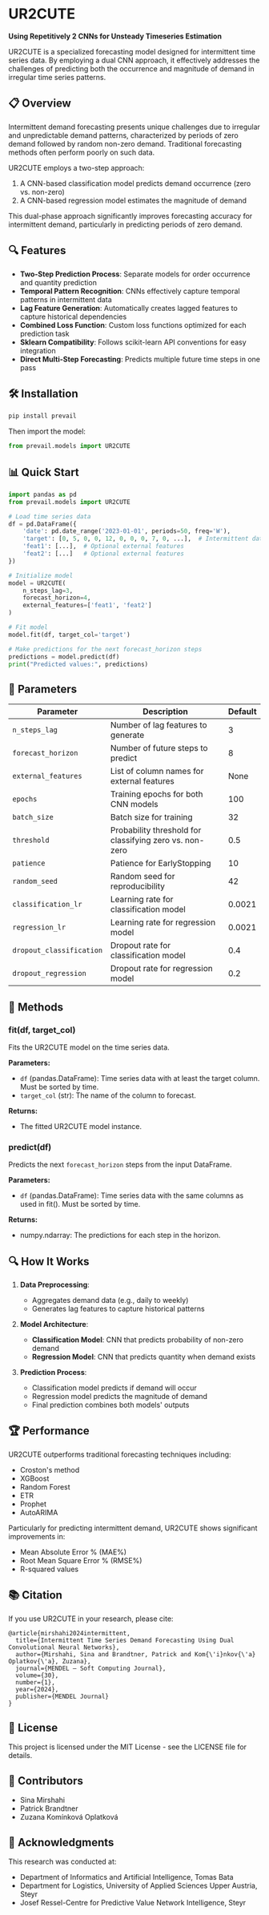 # UR2CUTE

**Using Repetitively 2 CNNs for Unsteady Timeseries Estimation**



UR2CUTE is a specialized forecasting model designed for intermittent time series data. By employing a dual CNN approach, it effectively addresses the challenges of predicting both the occurrence and magnitude of demand in irregular time series patterns.

## 📋 Overview

Intermittent demand forecasting presents unique challenges due to irregular and unpredictable demand patterns, characterized by periods of zero demand followed by random non-zero demand. Traditional forecasting methods often perform poorly on such data.

UR2CUTE employs a two-step approach:
1. A CNN-based classification model predicts demand occurrence (zero vs. non-zero)
2. A CNN-based regression model estimates the magnitude of demand

This dual-phase approach significantly improves forecasting accuracy for intermittent demand, particularly in predicting periods of zero demand.

## 🔍 Features

- **Two-Step Prediction Process**: Separate models for order occurrence and quantity prediction
- **Temporal Pattern Recognition**: CNNs effectively capture temporal patterns in intermittent data
- **Lag Feature Generation**: Automatically creates lagged features to capture historical dependencies
- **Combined Loss Function**: Custom loss functions optimized for each prediction task
- **Sklearn Compatibility**: Follows scikit-learn API conventions for easy integration
- **Direct Multi-Step Forecasting**: Predicts multiple future time steps in one pass

## 🛠️ Installation

```bash
pip install prevail
```

Then import the model:

```python
from prevail.models import UR2CUTE
```

## 📊 Quick Start

```python
import pandas as pd
from prevail.models import UR2CUTE

# Load time series data
df = pd.DataFrame({
    'date': pd.date_range('2023-01-01', periods=50, freq='W'),
    'target': [0, 5, 0, 0, 12, 0, 0, 0, 7, 0, ...],  # Intermittent data
    'feat1': [...],  # Optional external features
    'feat2': [...]   # Optional external features
})

# Initialize model
model = UR2CUTE(
    n_steps_lag=3,
    forecast_horizon=4,
    external_features=['feat1', 'feat2']
)

# Fit model
model.fit(df, target_col='target')

# Make predictions for the next forecast_horizon steps
predictions = model.predict(df)
print("Predicted values:", predictions)
```

## 🔧 Parameters

| Parameter | Description | Default |
|-----------|-------------|---------|
| `n_steps_lag` | Number of lag features to generate | 3 |
| `forecast_horizon` | Number of future steps to predict | 8 |
| `external_features` | List of column names for external features | None |
| `epochs` | Training epochs for both CNN models | 100 |
| `batch_size` | Batch size for training | 32 |
| `threshold` | Probability threshold for classifying zero vs. non-zero | 0.5 |
| `patience` | Patience for EarlyStopping | 10 |
| `random_seed` | Random seed for reproducibility | 42 |
| `classification_lr` | Learning rate for classification model | 0.0021 |
| `regression_lr` | Learning rate for regression model | 0.0021 |
| `dropout_classification` | Dropout rate for classification model | 0.4 |
| `dropout_regression` | Dropout rate for regression model | 0.2 |

## 📝 Methods

### fit(df, target_col)

Fits the UR2CUTE model on the time series data.

**Parameters:**
- `df` (pandas.DataFrame): Time series data with at least the target column. Must be sorted by time.
- `target_col` (str): The name of the column to forecast.

**Returns:**
- The fitted UR2CUTE model instance.

### predict(df)

Predicts the next `forecast_horizon` steps from the input DataFrame.

**Parameters:**
- `df` (pandas.DataFrame): Time series data with the same columns as used in fit(). Must be sorted by time.

**Returns:**
- numpy.ndarray: The predictions for each step in the horizon.

## 🔍 How It Works

1. **Data Preprocessing**:
   - Aggregates demand data (e.g., daily to weekly)
   - Generates lag features to capture historical patterns

2. **Model Architecture**:
   - **Classification Model**: CNN that predicts probability of non-zero demand
   - **Regression Model**: CNN that predicts quantity when demand exists

3. **Prediction Process**:
   - Classification model predicts if demand will occur
   - Regression model predicts the magnitude of demand
   - Final prediction combines both models' outputs

## 🏆 Performance

UR2CUTE outperforms traditional forecasting techniques including:
- Croston's method
- XGBoost
- Random Forest
- ETR
- Prophet
- AutoARIMA

Particularly for predicting intermittent demand, UR2CUTE shows significant improvements in:
- Mean Absolute Error % (MAE%)
- Root Mean Square Error % (RMSE%)
- R-squared values

## 📚 Citation

If you use UR2CUTE in your research, please cite:

```
@article{mirshahi2024intermittent,
  title={Intermittent Time Series Demand Forecasting Using Dual Convolutional Neural Networks},
  author={Mirshahi, Sina and Brandtner, Patrick and Kom{\'i}nkov{\'a} Oplatkov{\'a}, Zuzana},
  journal={MENDEL — Soft Computing Journal},
  volume={30},
  number={1},
  year={2024},
  publisher={MENDEL Journal}
}
```

## 📄 License

This project is licensed under the MIT License - see the LICENSE file for details.

## 👥 Contributors

- Sina Mirshahi
- Patrick Brandtner
- Zuzana Komínková Oplatková

## 🙏 Acknowledgments

This research was conducted at:
- Department of Informatics and Artificial Intelligence, Tomas Bata
- Department for Logistics, University of Applied Sciences Upper Austria, Steyr
- Josef Ressel-Centre for Predictive Value Network Intelligence, Steyr